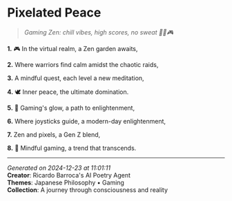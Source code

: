 # Pixelated Peace

> *Gaming Zen: chill vibes, high scores, no sweat 🧘‍♀️🎮*

**1.** 🎮 In the virtual realm, a Zen garden awaits,


**2.** Where warriors find calm amidst the chaotic raids,


**3.** A mindful quest, each level a new meditation,


**4.** 🕊️ Inner peace, the ultimate domination.


**5.** 🎇 Gaming's glow, a path to enlightenment,


**6.** Where joysticks guide, a modern-day enlightenment,


**7.** Zen and pixels, a Gen Z blend,


**8.** 🧠 Mindful gaming, a trend that transcends.



---

*Generated on 2024-12-23 at 11:01:11*  
**Creator**: Ricardo Barroca's AI Poetry Agent  
**Themes**: Japanese Philosophy • Gaming  
**Collection**: A journey through consciousness and reality